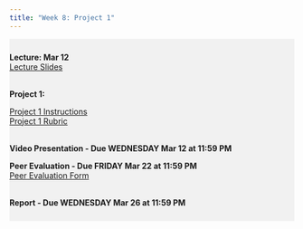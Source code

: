 ```yaml
---
title: "Week 8: Project 1"
---
```


<div style="background-color:rgba(0, 0, 0, 0.0470588); text-align:left; vertical-align: middle; padding:10px 0;">

<b>Lecture: Mar 12</b> <br>
<a  href="/materials/unit_01/week_04/lecture_01_week_04.html" target="_blank">Lecture Slides</a> <br> <br> 




<b>Project 1:</b> <br>

<a  href="/materials/unit_01/project/project_1_instructions.html" target="_blank">Project 1 Instructions</a> <br> 
<a  href="/materials/unit_01/project/project_1_rubric.html" target="_blank">Project 1 Rubric</a> <br> <br> 

<b>Video Presentation - Due WEDNESDAY Mar 12 at 11:59 PM</b> <br>

<b>Peer Evaluation - Due FRIDAY Mar 22 at 11:59 PM</b> <br>
<a  href="https://forms.gle/BqjeSfgTfs9K9xg17" target="_blank">Peer Evaluation Form</a> <br> <br>

<b>Report - Due WEDNESDAY Mar 26 at 11:59 PM</b> <br>


</div>

<br> 
